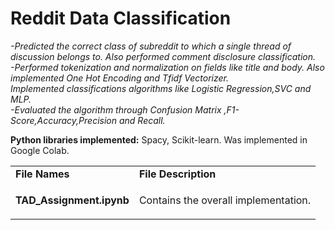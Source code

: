 <h1> Reddit Data Classification </h1>
<p><i>
-Predicted the correct class of subreddit to which a single thread of
discussion belongs to. Also performed comment disclosure
  classification.</br>
-Performed tokenization and normalization on fields like title and
body. Also implemented One Hot Encoding and Tfidf Vectorizer.</br>
Implemented classifications algorithms like Logistic Regression,SVC
and MLP.</br>
-Evaluated the algorithm through Confusion Matrix ,F1-
Score,Accuracy,Precision and Recall.
  </i><p>
    <b>Python libraries implemented:</b> Spacy, Scikit-learn. Was implemented in Google Colab.</br>
<table> 
  <tr>
    <td><b> File Names</b></td>
    <td> <b>File Description</b></td>
  </tr>
  <tr>
    <td ><b>TAD_Assignment.ipynb</b> </td>
    <td ><p> Contains the overall implementation. </p></td>
  </tr>
 </table>
 
